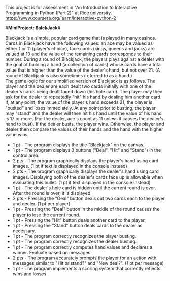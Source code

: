 This project is  for assessment in "An Introduction to Interactive Programming in Python (Part 2)" at Rice university.  
https://www.coursera.org/learn/interactive-python-2  

#**MiniProject: BalckJack**#  

Blackjack is a simple, popular card game that is played in many casinos. Cards in Blackjack have the following values: an ace may be valued as either 1 or 11 (player's choice), face cards (kings, queens and jacks) are valued at 10 and the value of the remaining cards corresponds to their number. During a round of Blackjack, the players plays against a dealer with the goal of building a hand (a collection of cards) whose cards have a total value that is higher than the value of the dealer's hand, but not over 21.  (A round of Blackjack is also sometimes r
eferred to as a hand.)  
The game logic for our simplified version of Blackjack is as follows. The player and the dealer are each dealt two cards initially with one of the dealer's cards being dealt faced down (his hole card). The player may then ask for the dealer to repeatedly "hit" his hand by dealing
him another card. If, at any point, the value of the player's hand exceeds 21, the player is "busted" and loses immediately. At any point prior to busting, the player may "stand" and the dealer will then hit his hand until the value of his hand is 17 or more. (For the dealer, ace
s count as 11 unless it causes the dealer's hand to bust). If the dealer busts, the player wins. Otherwise, the player and dealer then compare the values of their hands and the hand with the higher value wins.   

- 1 pt - The program displays the title "Blackjack" on the canvas.
- 1 pt - The program displays 3 buttons ("Deal", "Hit" and "Stand") in the control area.
- 2 pts - The program graphically displays the player's hand using card images. (1 pt if text is displayed in the console instead)
- 2 pts - The program graphically displays the dealer's hand using card images. Displaying both of the dealer's cards face up is allowable when evaluating this bullet. (1 pt if text displayed in the console instead)
- 1 pt - The dealer's hole card is hidden until the current round is over. After the round is over, it is displayed.  
- 2 pts - Pressing the "Deal" button deals out two cards each to the player and dealer. (1 pt per player)
- 1 pt - Pressing the "Deal" button in the middle of the round causes the player to lose the current round.
- 1 pt - Pressing the "Hit" button deals another card to the player.
- 1 pt - Pressing the "Stand" button deals cards to the dealer as necessary.  
- 1 pt - The program correctly recognizes the player busting.
- 1 pt - The program correctly recognizes the dealer busting.
- 1 pt - The program correctly computes hand values and declares a winner. Evaluate based on messages.
- 2 pts - The program accurately prompts the player for an action with messages similar to "Hit or stand?" and "New deal?". (1 pt per message)
- 1 pt - The program implements a scoring system that correctly reflects wins and losses.





